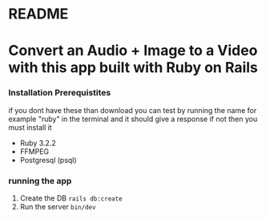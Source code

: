 # README
# Convert an Audio + Image to a Video with this app built with Ruby on Rails

### Installation Prerequistites
if you dont have these than download you can test by running the name for example "ruby" in the terminal and it should give a response if not then you must install it

- Ruby 3.2.2
- FFMPEG
- Postgresql (psql)

### running the app
1. Create the DB
`rails db:create`
2. Run the server
`bin/dev`

